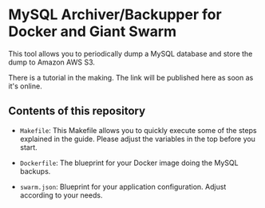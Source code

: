 # MySQL Archiver/Backupper for Docker and Giant Swarm

This tool allows you to periodically dump a MySQL database and store the dump to Amazon AWS S3.

There is a tutorial in the making. The link will be published here as soon as it's online.

## Contents of this repository

*  `Makefile`: This Makefile allows you to quickly execute some of the steps explained in the guide. Please adjust the variables in the top before you start.

* `Dockerfile`: The blueprint for your Docker image doing the MySQL backups.

* `swarm.json`: Blueprint for your application configuration. Adjust according to your needs.
